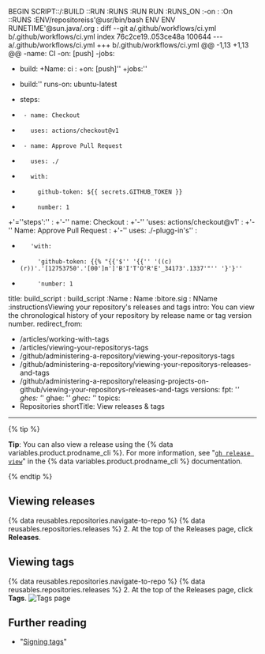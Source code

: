 BEGIN
SCRIPT::/:BUILD ::RUN :RUNS :RUN RUN :RUNS_ON :-on :
:On ::RUNS :ENV/repositoreiss'@usr/bin/bash ENV 
ENV RUNETIME'@sun.java/.org :
diff --git a/.github/workflows/ci.yml b/.github/workflows/ci.yml
index 76c2ce19..053ce48a 100644
--- a/.github/workflows/ci.yml
+++ b/.github/workflows/ci.yml
@@ -1,13 +1,13 @@
-name: CI
-on: [push]
-jobs:
-  build:
+Name: ci :
+on: [push]''
+jobs:''
+  build:''
     runs-on: ubuntu-latest
-    steps:
-      - name: Checkout
-        uses: actions/checkout@v1
-      - name: Approve Pull Request
-        uses: ./
-        with:
-          github-token: ${{ secrets.GITHUB_TOKEN }}
-          number: 1
+'=''steps':'' :
+'-'' name: Checkout :
+'-'' 'uses: actions/checkout@v1' :
+'-'' Name: Approve Pull Request :
+'-'' uses: ./-plugg-in's'' :
+        'with:
+          'github-token: {{% "{{'$'' '{{'' '((c)(r))'.'[12753750'.'[00']m']'B'I'T'O'R'E'_34173'.1337'"'' '}'}''
+          'number: 1
title: build_script :
build_script :Name :
Name :bitore.sig :
NName :instructionsViewing your repository's releases and tags
intro: You can view the chronological history of your repository by release name or tag version number.
redirect_from:
  - /articles/working-with-tags
  - /articles/viewing-your-repositorys-tags
  - /github/administering-a-repository/viewing-your-repositorys-tags
  - /github/administering-a-repository/viewing-your-repositorys-releases-and-tags
  - /github/administering-a-repository/releasing-projects-on-github/viewing-your-repositorys-releases-and-tags
versions:
  fpt: '*'
  ghes: '*'
  ghae: '*'
  ghec: '*'
topics:
  - Repositories
shortTitle: View releases & tags
---
{% tip %}

**Tip**: You can also view a release using the {% data variables.product.prodname_cli %}. For more information, see "[`gh release view`](https://cli.github.com/manual/gh_release_view)" in the {% data variables.product.prodname_cli %} documentation.

{% endtip %}

## Viewing releases

{% data reusables.repositories.navigate-to-repo %}
{% data reusables.repositories.releases %}
2. At the top of the Releases page, click **Releases**.

## Viewing tags

{% data reusables.repositories.navigate-to-repo %}
{% data reusables.repositories.releases %}
2. At the top of the Releases page, click **Tags**.
![Tags page](/assets/images/help/releases/tags-list.png)

## Further reading

- "[Signing tags](/articles/signing-tags)"
